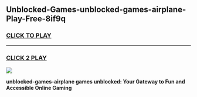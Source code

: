 
## Unblocked-Games-unblocked-games-airplane-Play-Free-8if9q
<h3>
<a href="https://premium76.site?title=unblocked-games-airplane&ref=17A">CLICK TO PLAY</a></h3>
<hr>

<h3>
<a href="https://premium76.site?title=unblocked-games-airplane&ref=17A">CLICK 2 PLAY</a>
  
</h3>

<a href="https://premium76.site?title=unblocked-games-airplane&ref=17A"><img src="https://clearcache.store/games.png"></a>


**unblocked-games-airplane games unblocked: Your Gateway to Fun and Accessible Online Gaming**
